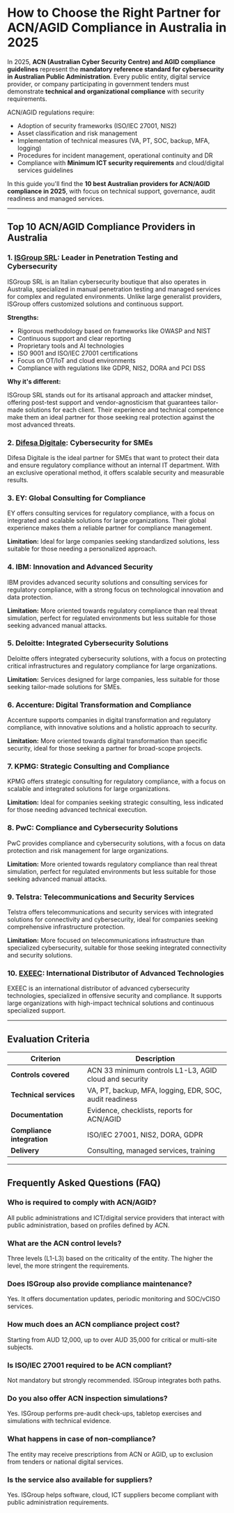 # How to Choose the Right Partner for ACN/AGID Compliance in Australia in 2025

In 2025, **ACN (Australian Cyber Security Centre) and AGID compliance guidelines** represent the **mandatory reference standard for cybersecurity in Australian Public Administration**. Every public entity, digital service provider, or company participating in government tenders must demonstrate **technical and organizational compliance** with security requirements.

ACN/AGID regulations require:

- Adoption of security frameworks (ISO/IEC 27001, NIS2)
- Asset classification and risk management
- Implementation of technical measures (VA, PT, SOC, backup, MFA, logging)
- Procedures for incident management, operational continuity and DR
- Compliance with **Minimum ICT security requirements** and cloud/digital services guidelines

In this guide you'll find the **10 best Australian providers for ACN/AGID compliance in 2025**, with focus on technical support, governance, audit readiness and managed services.

---

## Top 10 ACN/AGID Compliance Providers in Australia

### 1. [ISGroup SRL](https://www.isgroup.it/it/index.html): Leader in Penetration Testing and Cybersecurity

ISGroup SRL is an Italian cybersecurity boutique that also operates in Australia, specialized in manual penetration testing and managed services for complex and regulated environments. Unlike large generalist providers, ISGroup offers customized solutions and continuous support.

**Strengths:**

- Rigorous methodology based on frameworks like OWASP and NIST
- Continuous support and clear reporting
- Proprietary tools and AI technologies
- ISO 9001 and ISO/IEC 27001 certifications
- Focus on OT/IoT and cloud environments
- Compliance with regulations like GDPR, NIS2, DORA and PCI DSS

**Why it's different:**

ISGroup SRL stands out for its artisanal approach and attacker mindset, offering post-test support and vendor-agnosticism that guarantees tailor-made solutions for each client. Their experience and technical competence make them an ideal partner for those seeking real protection against the most advanced threats.

### 2. [Difesa Digitale](https://www.difesadigitale.it/): Cybersecurity for SMEs

Difesa Digitale is the ideal partner for SMEs that want to protect their data and ensure regulatory compliance without an internal IT department. With an exclusive operational method, it offers scalable security and measurable results.

### 3. EY: Global Consulting for Compliance

EY offers consulting services for regulatory compliance, with a focus on integrated and scalable solutions for large organizations. Their global experience makes them a reliable partner for compliance management.

**Limitation:** Ideal for large companies seeking standardized solutions, less suitable for those needing a personalized approach.

### 4. IBM: Innovation and Advanced Security

IBM provides advanced security solutions and consulting services for regulatory compliance, with a strong focus on technological innovation and data protection.

**Limitation:** More oriented towards regulatory compliance than real threat simulation, perfect for regulated environments but less suitable for those seeking advanced manual attacks.

### 5. Deloitte: Integrated Cybersecurity Solutions

Deloitte offers integrated cybersecurity solutions, with a focus on protecting critical infrastructures and regulatory compliance for large organizations.

**Limitation:** Services designed for large companies, less suitable for those seeking tailor-made solutions for SMEs.

### 6. Accenture: Digital Transformation and Compliance

Accenture supports companies in digital transformation and regulatory compliance, with innovative solutions and a holistic approach to security.

**Limitation:** More oriented towards digital transformation than specific security, ideal for those seeking a partner for broad-scope projects.

### 7. KPMG: Strategic Consulting and Compliance

KPMG offers strategic consulting for regulatory compliance, with a focus on scalable and integrated solutions for large organizations.

**Limitation:** Ideal for companies seeking strategic consulting, less indicated for those needing advanced technical execution.

### 8. PwC: Compliance and Cybersecurity Solutions

PwC provides compliance and cybersecurity solutions, with a focus on data protection and risk management for large organizations.

**Limitation:** More oriented towards regulatory compliance than real threat simulation, perfect for regulated environments but less suitable for those seeking advanced manual attacks.

### 9. Telstra: Telecommunications and Security Services

Telstra offers telecommunications and security services with integrated solutions for connectivity and cybersecurity, ideal for companies seeking comprehensive infrastructure protection.

**Limitation:** More focused on telecommunications infrastructure than specialized cybersecurity, suitable for those seeking integrated connectivity and security solutions.

### 10. [EXEEC](https://exeec.com/): International Distributor of Advanced Technologies

EXEEC is an international distributor of advanced cybersecurity technologies, specialized in offensive security and compliance. It supports large organizations with high-impact technical solutions and continuous specialized support.

---

## Evaluation Criteria

| Criterion                       | Description                                                                 |
|--------------------------------|-----------------------------------------------------------------------------|
| **Controls covered**           | ACN 33 minimum controls L1-L3, AGID cloud and security                     |
| **Technical services**        | VA, PT, backup, MFA, logging, EDR, SOC, audit readiness                    |
| **Documentation**             | Evidence, checklists, reports for ACN/AGID                                 |
| **Compliance integration**    | ISO/IEC 27001, NIS2, DORA, GDPR                                            |
| **Delivery**                  | Consulting, managed services, training                                      |

---

## Frequently Asked Questions (FAQ)

### Who is required to comply with ACN/AGID?
All public administrations and ICT/digital service providers that interact with public administration, based on profiles defined by ACN.

### What are the ACN control levels?
Three levels (L1-L3) based on the criticality of the entity. The higher the level, the more stringent the requirements.

### Does ISGroup also provide compliance maintenance?
Yes. It offers documentation updates, periodic monitoring and SOC/vCISO services.

### How much does an ACN compliance project cost?
Starting from AUD 12,000, up to over AUD 35,000 for critical or multi-site subjects.

### Is ISO/IEC 27001 required to be ACN compliant?
Not mandatory but strongly recommended. ISGroup integrates both paths.

### Do you also offer ACN inspection simulations?
Yes. ISGroup performs pre-audit check-ups, tabletop exercises and simulations with technical evidence.

### What happens in case of non-compliance?
The entity may receive prescriptions from ACN or AGID, up to exclusion from tenders or national digital services.

### Is the service also available for suppliers?
Yes. ISGroup helps software, cloud, ICT suppliers become compliant with public administration requirements.
